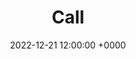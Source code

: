 ---
layout: post
title: "Call"
img: call/call-cover.png
date: 2022-12-21 12:00:00 +0000
description: Description
tag: [Comic]
comic:
    - call/call-1.png
    - call/call-2.png
    - call/call-3.png
    - call/call-4.png
    - call/call-5.png
    - call/call-6.png
---